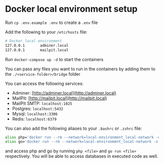 # Docker local environment setup

Run `cp .env.example .env` to create a `.env` file

Add the following to your `/etc/hosts` file:

```bash
# Docker local environment
127.0.0.1       adminer.local
127.0.0.1       mailpit.local
```

Run `docker-compose up -d` to start the containers

You can pass any files you want to run in the containers by adding them to the `./<service-folder>/bridge` folder

You can access the following services:
- Adminer: [http://adminer.local](http://adminer.local)
- MailPit: [http://mailpit.local](http://mailpit.local)
- MailPit SMTP: `localhost:1025`
- Postgres: `localhost:5432`
- Mysql: `localhost:3306`
- Redis: `localhost:6379`

You can also add the following aliases to your `.bashrc` or `.zshrc` file:

```bash
alias php='docker run --rm --network=local-environment_local-network -v $(pwd):/app -w /app -p 8000:8000 phpswoole/swoole:6.0-php8.4-alpine php'
alias go='docker run --rm --network=local-environment_local-network -v $(pwd):/app -w /app -p 8000:8000 golang:1.23.3 go'
```

and access php and go by running `php <file>` and `go run <file>` respectively.
You will be able to access databases in executed code as well.